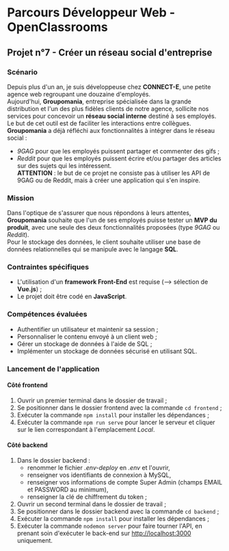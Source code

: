 # Parcours Développeur Web - OpenClassrooms #

## Projet n°7 - Créer un réseau social d'entreprise ##

### Scénario ###
Depuis plus d'un an, je suis développeuse chez **CONNECT-E**, une petite agence web regroupant une douzaine d'employés.  
Aujourd'hui, **Groupomania**, entreprise spécialisée dans la grande distribution et l'un des plus fidèles clients de notre agence, sollicite nos services pour concevoir un **réseau social interne** destiné à ses employés. Le but de cet outil est de faciliter les interactions entre collègues.  
**Groupomania** a déjà réfléchi aux fonctionnalités à intégrer dans le réseau social :
- *9GAG* pour que les employés puissent partager et commenter des gifs ;
- *Reddit* pour que les employés puissent écrire et/ou partager des articles sur des sujets qui les intéressent.   
**ATTENTION** : le but de ce projet ne consiste pas à utiliser les API de 9GAG ou de Reddit, mais à créer une application qui s'en inspire.   

### Mission ###
Dans l'optique de s'assurer que nous répondons à leurs attentes, **Groupomania** souhaite que l'un de ses employés puisse tester un **MVP du produit**, avec une seule des deux fonctionnalités proposées (type *9GAG* ou *Reddit*).  
Pour le stockage des données, le client souhaite utiliser une base de données relationnelles qui se manipule avec le langage **SQL**.

### Contraintes spécifiques ###
- L'utilisation d'un **framework Front-End** est requise (--> sélection de **Vue.js**) ;
- Le projet doit être codé en **JavaScript**.

### Compétences évaluées ###
- Authentifier un utilisateur et maintenir sa session ;
- Personnaliser le contenu envoyé à un client web ;
- Gérer un stockage de données à l'aide de SQL ;
- Implémenter un stockage de données sécurisé en utilisant SQL.

### Lancement de l'application ###
#### Côté frontend ####
1. Ouvrir un premier terminal dans le dossier de travail ;
2. Se positionner dans le dossier frontend avec la commande `cd frontend` ;
3. Exécuter la commande `npm install` pour installer les dépendances ;
4. Exécuter la commande `npm run serve` pour lancer le serveur et cliquer sur le lien correspondant à l'emplacement *Local*.  
#### Côté backend ####
1. Dans le dossier backend :
   - renommer le fichier *.env-deploy* en *.env* et l'ouvrir,
   - renseigner vos identifiants de connexion à MySQL,
   - renseigner vos informations de compte Super Admin (champs EMAIL et PASSWORD au minimum),
   - renseigner la clé de chiffrement du token ;
2. Ouvrir un second terminal dans le dossier de travail ;
3. Se positionner dans le dossier backend avec la commande `cd backend` ;
4. Exécuter la commande `npm install` pour installer les dépendances ;
5. Exécuter la commande `nodemon server` pour faire tourner l'API, en prenant soin d'exécuter le back-end sur <http://localhost:3000> uniquement.